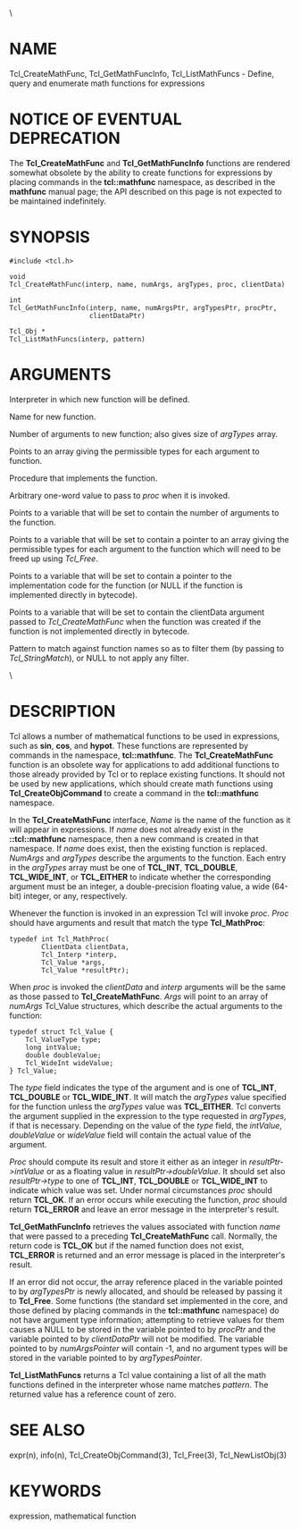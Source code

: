 \

# NAME

Tcl_CreateMathFunc, Tcl_GetMathFuncInfo, Tcl_ListMathFuncs - Define,
query and enumerate math functions for expressions

# NOTICE OF EVENTUAL DEPRECATION

The **Tcl_CreateMathFunc** and **Tcl_GetMathFuncInfo** functions are
rendered somewhat obsolete by the ability to create functions for
expressions by placing commands in the **tcl::mathfunc** namespace, as
described in the **mathfunc** manual page; the API described on this
page is not expected to be maintained indefinitely.

# SYNOPSIS

    #include <tcl.h>

    void
    Tcl_CreateMathFunc(interp, name, numArgs, argTypes, proc, clientData)

    int
    Tcl_GetMathFuncInfo(interp, name, numArgsPtr, argTypesPtr, procPtr,
                        clientDataPtr)

    Tcl_Obj *
    Tcl_ListMathFuncs(interp, pattern)

# ARGUMENTS

Interpreter in which new function will be defined.

Name for new function.

Number of arguments to new function; also gives size of *argTypes*
array.

Points to an array giving the permissible types for each argument to
function.

Procedure that implements the function.

Arbitrary one-word value to pass to *proc* when it is invoked.

Points to a variable that will be set to contain the number of arguments
to the function.

Points to a variable that will be set to contain a pointer to an array
giving the permissible types for each argument to the function which
will need to be freed up using *Tcl_Free*.

Points to a variable that will be set to contain a pointer to the
implementation code for the function (or NULL if the function is
implemented directly in bytecode).

Points to a variable that will be set to contain the clientData argument
passed to *Tcl_CreateMathFunc* when the function was created if the
function is not implemented directly in bytecode.

Pattern to match against function names so as to filter them (by passing
to *Tcl_StringMatch*), or NULL to not apply any filter.

\

# DESCRIPTION

Tcl allows a number of mathematical functions to be used in expressions,
such as **sin**, **cos**, and **hypot**. These functions are represented
by commands in the namespace, **tcl::mathfunc**. The
**Tcl_CreateMathFunc** function is an obsolete way for applications to
add additional functions to those already provided by Tcl or to replace
existing functions. It should not be used by new applications, which
should create math functions using **Tcl_CreateObjCommand** to create a
command in the **tcl::mathfunc** namespace.

In the **Tcl_CreateMathFunc** interface, *Name* is the name of the
function as it will appear in expressions. If *name* does not already
exist in the **::tcl::mathfunc** namespace, then a new command is
created in that namespace. If *name* does exist, then the existing
function is replaced. *NumArgs* and *argTypes* describe the arguments to
the function. Each entry in the *argTypes* array must be one of
**TCL_INT**, **TCL_DOUBLE**, **TCL_WIDE_INT**, or **TCL_EITHER** to
indicate whether the corresponding argument must be an integer, a
double-precision floating value, a wide (64-bit) integer, or any,
respectively.

Whenever the function is invoked in an expression Tcl will invoke
*proc*. *Proc* should have arguments and result that match the type
**Tcl_MathProc**:

    typedef int Tcl_MathProc(
            ClientData clientData,
            Tcl_Interp *interp,
            Tcl_Value *args,
            Tcl_Value *resultPtr);

When *proc* is invoked the *clientData* and *interp* arguments will be
the same as those passed to **Tcl_CreateMathFunc**. *Args* will point to
an array of *numArgs* Tcl_Value structures, which describe the actual
arguments to the function:

    typedef struct Tcl_Value {
        Tcl_ValueType type;
        long intValue;
        double doubleValue;
        Tcl_WideInt wideValue;
    } Tcl_Value;

The *type* field indicates the type of the argument and is one of
**TCL_INT**, **TCL_DOUBLE** or **TCL_WIDE_INT**. It will match the
*argTypes* value specified for the function unless the *argTypes* value
was **TCL_EITHER**. Tcl converts the argument supplied in the expression
to the type requested in *argTypes*, if that is necessary. Depending on
the value of the *type* field, the *intValue*, *doubleValue* or
*wideValue* field will contain the actual value of the argument.

*Proc* should compute its result and store it either as an integer in
*resultPtr-\>intValue* or as a floating value in
*resultPtr-\>doubleValue*. It should set also *resultPtr-\>type* to one
of **TCL_INT**, **TCL_DOUBLE** or **TCL_WIDE_INT** to indicate which
value was set. Under normal circumstances *proc* should return
**TCL_OK**. If an error occurs while executing the function, *proc*
should return **TCL_ERROR** and leave an error message in the
interpreter\'s result.

**Tcl_GetMathFuncInfo** retrieves the values associated with function
*name* that were passed to a preceding **Tcl_CreateMathFunc** call.
Normally, the return code is **TCL_OK** but if the named function does
not exist, **TCL_ERROR** is returned and an error message is placed in
the interpreter\'s result.

If an error did not occur, the array reference placed in the variable
pointed to by *argTypesPtr* is newly allocated, and should be released
by passing it to **Tcl_Free**. Some functions (the standard set
implemented in the core, and those defined by placing commands in the
**tcl::mathfunc** namespace) do not have argument type information;
attempting to retrieve values for them causes a NULL to be stored in the
variable pointed to by *procPtr* and the variable pointed to by
*clientDataPtr* will not be modified. The variable pointed to by
*numArgsPointer* will contain -1, and no argument types will be stored
in the variable pointed to by *argTypesPointer*.

**Tcl_ListMathFuncs** returns a Tcl value containing a list of all the
math functions defined in the interpreter whose name matches *pattern*.
The returned value has a reference count of zero.

# SEE ALSO

expr(n), info(n), Tcl_CreateObjCommand(3), Tcl_Free(3),
Tcl_NewListObj(3)

# KEYWORDS

expression, mathematical function
